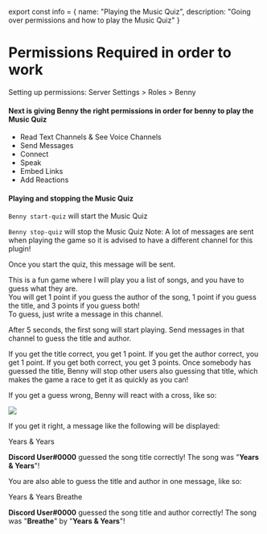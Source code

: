 export const info = {
    name: "Playing the Music Quiz",
    description: "Going over permissions and how to play the Music Quiz"
}

<PageToolBar title="Music Quiz" />

# Permissions Required in order to work
<Alert style="info">Setting up permissions: Server Settings > Roles > Benny</Alert>

#### Next is giving Benny the right permissions in order for benny to play the Music Quiz
- Read Text Channels & See Voice Channels
- Send Messages 
- Connect 
- Speak 
- Embed Links
- Add Reactions


#### Playing and stopping the Music Quiz
``Benny start-quiz`` will start the Music Quiz

``Benny stop-quiz`` will stop the Music Quiz
<Alert style="destructive">Note: A lot of messages are sent when playing the game so it is advised to have a different channel for this plugin!</Alert>

Once you start the quiz, this message will be sent.

<DiscordMessages>
<DiscordMessage
    author="Benny"
    bot={true}
    avatar="https://bennybot.dev/icon.png"
    key={1}
>

<DiscordEmbed slot="embeds" color="#1abc9c" title="Welcome to the Music Quiz" fields={[]}>
This is a fun game where I will play you a list of songs, and you have to guess what they are.<br />You will get 1 point if you guess the author of the song, 1 point if you guess the title, and 3 points if you guess both!<br />To guess, just write a message in this channel.
</DiscordEmbed>

</DiscordMessage>
</DiscordMessages>

After 5 seconds, the first song will start playing. Send messages in that channel to guess the title and author. 

If you get the title correct, you get 1 point. If you get the author correct, you get 1 point. If you get both correct, you get 3 points. Once somebody has guessed the title, Benny will stop other users also guessing that title, which makes the game a race to get it as quickly as you can!

If you get a guess wrong, Benny will react with a cross, like so:

![](/docs/musicquiz/wrong_guess.png)

If you get it right, a message like the following will be displayed:

<DiscordMessages>
<DiscordMessage
    author="Discord User"
    key={2}
>

Years & Years

</DiscordMessage>
<DiscordMessage
    author="Benny"
    bot={true}
    avatar="https://bennybot.dev/icon.png"
    key={3}
>

**Discord User#0000** guessed the song title correctly! The song was "**Years & Years**"!

</DiscordMessage>
</DiscordMessages>

You are also able to guess the title and author in one message, like so:

<DiscordMessages>
<DiscordMessage
    author="Discord User"
    key={2}
>

Years & Years Breathe

</DiscordMessage>
<DiscordMessage
    author="Benny"
    bot={true}
    avatar="https://bennybot.dev/icon.png"
    key={3}
>

**Discord User#0000** guessed the song title and author correctly! The song was "**Breathe**" by "**Years & Years**"!

</DiscordMessage>
</DiscordMessages>